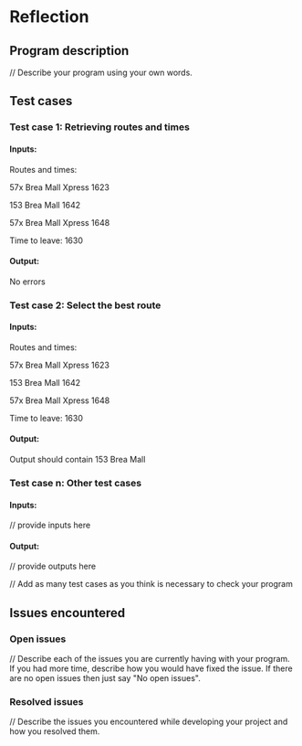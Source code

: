 # Reflection

## Program description
// Describe your program using your own words.

## Test cases
### Test case 1: Retrieving routes and times
#### Inputs: 

Routes and times: 

57x Brea Mall Xpress 1623

153 Brea Mall 1642

57x Brea Mall Xpress 1648

Time to leave: 1630

#### Output:

No errors

### Test case 2: Select the best route
#### Inputs:

Routes and times: 

57x Brea Mall Xpress 1623

153 Brea Mall 1642

57x Brea Mall Xpress 1648

Time to leave: 1630

#### Output:

Output should contain 153 Brea Mall

### Test case n: Other test cases
#### Inputs:
// provide inputs here
#### Output:
// provide outputs here

// Add as many test cases as you think is necessary to check your program

## Issues encountered
### Open issues
// Describe each of the issues you are currently having with your program. If you had more time, describe how you would have fixed the issue. If there are no open issues then just say "No open issues".

### Resolved issues
// Describe the issues you encountered while developing your project and how you resolved them.